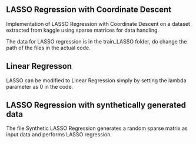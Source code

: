 ## LASSO Regression with Coordinate Descent

Implementation of LASSO Regression with Coordinate Descent on a dataset extracted from kaggle using sparse matrices for data handling.

The data for LASSO regression is in the train_LASSO folder, do change the path of the files in the actual code.

## Linear Regresson

LASSO can be modified to Linear Regression simply by setting the lambda parameter as 0 in the code.

## LASSO Regression with synthetically generated data

The file Synthetic LASSO Regression generates a random sparse matrix as input data and performs LASSO regression.
